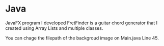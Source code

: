# Java
JavaFX program I developed
FretFinder is a guitar chord generator that I created using Array Lists and multiple classes. 

You can chage the filepath of the backgroud image on Main.java Line 45.
